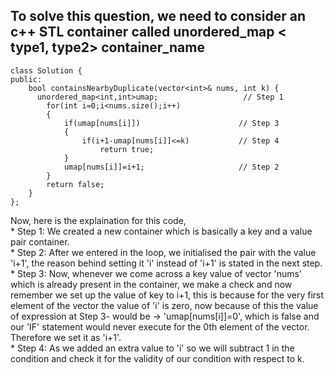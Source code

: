 ## To solve this question, we need to consider an c++ STL container called unordered_map < type1, type2> container_name 

```
class Solution {
public:
    bool containsNearbyDuplicate(vector<int>& nums, int k) {
      unordered_map<int,int>umap;                   // Step 1
        for(int i=0;i<nums.size();i++)
        {
            if(umap[nums[i]])                      // Step 3
            {
                if(i+1-umap[nums[i]]<=k)           // Step 4
                    return true;
            }
            umap[nums[i]]=i+1;                     // Step 2
        }
        return false;
    }
};
```
Now, here is the explaination for this code,<br>
    * Step 1: We created a new container which is basically a key and a value pair container.<br>
    * Step 2: After we entered in the loop, we initialised the pair with the value 'i+1', the reason behind setting it 'i' instead of 'i+1' is stated in the next step.<br>
    * Step 3: Now, whenever we come across a key value of vector 'nums' which is already present in the container, we make a check and now remember we set up the value of key to i+1, this is because for the very first element of the vector the value of 'i' is zero, now because of this the value of expression at Step 3- would be -> 'umap[nums[i]]=0', which is false and our 'IF' statement would never execute for the 0th element of the vector. Therefore we set it as 'i+1'.<br>
    * Step 4: As we added an extra value to 'i' so we will subtract 1 in the condition and check it for the validity of our condition with respect to k.

